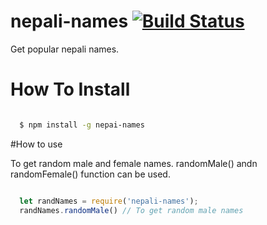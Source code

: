 # nepali-names [![Build Status](https://travis-ci.org/bravegurkha/nepali-names.svg?branch=master)](https://travis-ci.org/bravegurkha/nepali-names)

Get popular nepali names.

# How To Install

```sh

  $ npm install -g nepai-names

```

#How to use

To get random male and female names. randomMale() andn randomFemale() function can be used.

```js

  let randNames = require('nepali-names');
  randNames.randomMale() // To get random male names

```
